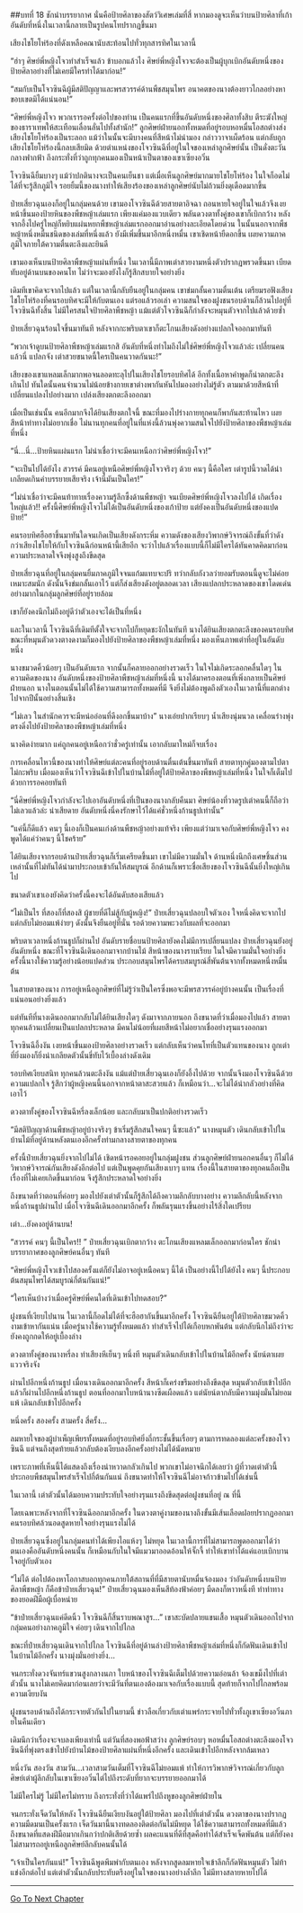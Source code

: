 ##บทที่ 18 ชักนำบรรยากาศ
นั่นคือป้ายศิลาของสัตว์วิเศษเล่มที่สี่ หากมองดูจะเห็นว่าบนป้ายศิลาที่เก้า อันดับที่หนึ่งในเวลานี้กลายเป็นรูปคนโทปรากฏขึ้นมา

เสียงไชโยโห่ร้องที่ดังเหลือคณานับสะท้อนไปทั่วทุกสารทิศในเวลานี้

“ฮ่าๆ ศิษย์พี่หญิงโจวทำสำเร็จแล้ว ข้าบอกแล้วไง ศิษย์พี่หญิงโจวจะต้องเป็นผู้บุกเบิกอันดับหนึ่งของป้ายศิลาอย่างที่ไม่เคยมีใครทำได้มาก่อน!”

“สมกับเป็นโจวซินฉีผู้มีสติปัญญาและพรสวรรค์ด้านพืชสมุนไพร อนาคตของนางต้องยาวไกลอย่างหาขอบเขตมิได้แน่นอน!”

“ศิษย์พี่หญิงโจว พวกเรารอครั้งต่อไปของท่าน เป็นคนแรกที่ขึ้นอันดับหนึ่งของศิลาทั้งสิบ ตีระฆังใหญ่ของธาราเทพให้สะเทือนเลื่อนลั่นไปทั้งสำนัก!” ลูกศิษย์ฝ่ายนอกทั้งหมดที่อยู่รอบหอหมื่นโอสถต่างส่งเสียงไชโยโห่ร้องเป็นระลอก แม้ว่าในนั้นจะมีบางคนที่สีหน้าไม่น่ามอง กล่าววาจาเผ็ดร้อน แต่กลับถูกเสียงไชโยโห่ร้องนี้กลบเสียมิด ด้วยตำแหน่งของโจวซินฉีที่อยู่ในใจของเหล่าลูกศิษย์นั้น เป็นดั่งตะวันกลางฟากฟ้า ถึงกระทั่งที่ว่าถูกทุกคนมองเป็นหน้าเป็นตาของเขาเซียงอวิ๋น

โจวซินฉียิ้มบางๆ แม้ว่าปกตินางจะเป็นคนเย็นชา แต่เมื่อเห็นลูกศิษย์มากมายไชโยโห่ร้อง ในใจก็อดไม่ได้ที่จะรู้สึกภูมิใจ รอยยิ้มนี้ของนางทำให้เสียงร้องของเหล่าลูกศิษย์นับไม่ถ้วนยิ่งดุเดือดมากขึ้น

ป๋ายเสี่ยวฉุนเองก็อยู่ในกลุ่มคนด้วย เขามองโจวซินฉีด้วยสายตาอิจฉา ถอนหายใจอยู่ในใจแล้วจึงเงยหน้าขึ้นมองป้ายหินของพืชหญ้าเล่มแรก เพียงแค่มองแวบเดียว พลันดวงตาทั้งคู่ของเขาก็เบิกกว้าง หลังจากอึ้งไปครู่ใหญ่ก็หยิบแผ่นหยกพืชหญ้าเล่มแรกออกมาอ่านอย่างละเอียดโดยด่วน ในนั้นนอกจากพืชหญ้าหนึ่งหมื่นชนิดของเล่มที่หนึ่งแล้ว ยังมีเพิ่มขึ้นมาอีกหนึ่งหมื่น เขาเชิดหน้ายืดอกขึ้น เผยความภาคภูมิใจภายใต้ความตื่นตะลึงและยินดี

เขามองเห็นบนป้ายศิลาพืชหญ้าแผ่นที่หนึ่ง ในเวลานี้มีภาพเต่าสวยงามหนึ่งตัวปรากฏพรวดขึ้นมา เบียดทับอยู่ด้านบนของคนโท ไม่ว่าจะมองยังไงก็รู้สึกสบายใจอย่างยิ่ง

เดิมทีเขาคิดจะจากไปแล้ว แต่ในเวลานี้กลับยืนอยู่ในกลุ่มคน เขาข่มกลั้นความตื่นเต้น เตรียมรอฟังเสียงไชโยโห่ร้องที่คนรอบทิศจะมีให้กับตนเอง แต่รอแล้วรอเล่า ความสนใจของฝูงชนรอบด้านก็ล้วนไปอยู่ที่โจวซินฉีทั้งสิ้น ไม่มีใครสนใจป้ายศิลาพืชหญ้า แม้แต่ตัวโจวซินฉีก็กำลังจะหมุนตัวจากไปแล้วด้วยซ้ำ

ป๋ายเสี่ยวฉุนร้อนใจขึ้นมาทันที หลังจากกะพริบตาเขาก็ตะโกนเสียงดังอย่างแปลกใจออกมาทันที

“พวกเจ้าดูบนป้ายศิลาพืชหญ้าเล่มแรกสิ อันดับที่หนึ่งทำไมถึงไม่ใช่ศิษย์พี่หญิงโจวแล้วล่ะ เปลี่ยนคนแล้วนี่ แปลกจัง เต่าสวยขนาดนี้ใครเป็นคนวาดกันนะ!”

เสียงของเขาแหลมเล็กมากพอจนลอดทะลุไปในเสียงไชโยรอบทิศได้ อีกทั้งเนื้อหาคำพูดก็น่าตกตะลึงเกินไป ทันใดนั้นคนจำนวนไม่น้อยข้างกายเขาต่างพากันหันไปมองอย่างไม่รู้ตัว ตามมาด้วยสีหน้าที่เปลี่ยนแปลงไปอย่างมาก เปล่งเสียงตกตะลึงออกมา

เมื่อเป็นเช่นนั้น คนอีกมากจึงได้ยินเสียงตกใจนี้ ขณะที่มองไปร่างกายทุกคนก็พากันสะท้านไหว เผยสีหน้าท่าทางไม่อยากเชื่อ ไม่นานทุกคนที่อยู่ในที่แห่งนี้ล้วนพุ่งความสนใจไปยังป้ายศิลาของพืชหญ้าเล่มที่หนึ่ง

“นี่...นี่...ป้ายหินแผ่นแรก ไม่น่าเชื่อว่าจะมีคนเหนือกว่าศิษย์พี่หญิงโจว!”

“จะเป็นไปได้ยังไง สวรรค์ มีคนอยู่เหนือศิษย์พี่หญิงโจวจริงๆ ด้วย คนๆ นี้คือใคร เต่ารูปนี้วาดได้น่าเกลียดเกินคำบรรยายเสียจริง เจ้านี่มันเป็นใคร!”

“ไม่น่าเชื่อว่าจะมีคนท้าทายเรื่องความรู้ลึกซึ้งด้านพืชหญ้า จนเบียดศิษย์พี่หญิงโจวลงไปได้ เกิดเรื่องใหญ่แล้ว!! ครั้งนี้ศิษย์พี่หญิงโจวไม่ได้เป็นอันดับหนึ่งของเก้าป้าย แต่ยังคงเป็นอันดับหนึ่งของแปดป้าย!”

คนรอบทิศฮือฮาขึ้นมาทันใดจนเกิดเป็นเสียงดังกระหึ่ม ความดังของเสียงวิพากษ์วิจารณ์ถึงขั้นที่ว่าดังกว่าเสียงไชโยให้กับโจวซินฉีก่อนหน้านี้เสียอีก จะว่าไปแล้วเรื่องแบบนี้ก็ไม่มีใครได้ทันคาดคิดมาก่อน ความประหลาดใจจึงพุ่งสูงถึงขีดสุด

ป๋ายเสี่ยวฉุนที่อยู่ในกลุ่มคนยิ้มภาคภูมิใจจนแก้มแทบจะปริ ทว่ากลับกังวลว่ายอมรับตอนนี้ดูจะไม่ค่อยเหมาะสมนัก ดังนั้นจึงข่มกลั้นเอาไว้ แต่ก็ส่งเสียงดังอยู่ตลอดเวลา เสียงแปลกประหลาดของเขาโดดเด่นอย่างมากในกลุ่มลูกศิษย์ที่อยู่รายล้อม

เขาก็ยังคงนึกไม่ถึงอยู่ดีว่าตัวเองจะได้เป็นที่หนึ่ง

และในเวลานี้ โจวซินฉีที่เดิมทีตั้งใจจะจากไปก็หยุดชะงักในทันที นางได้ยินเสียงตกตะลึงของคนรอบทิศ ขณะที่หมุนตัวดวงตางดงามก็มองไปยังป้ายศิลาของพืชหญ้าเล่มที่หนึ่ง มองเห็นภาพเต่าที่อยู่ในอันดับหนึ่ง

นางขมวดคิ้วน้อยๆ เป็นอันดับแรก จากนั้นก็คลายออกอย่างรวดเร็ว ในใจไม่เกิดระลอกคลื่นใดๆ ในความคิดของนาง อันดับหนึ่งของป้ายศิลาพืชหญ้าเล่มที่หนึ่งนี้ นางได้มาครองตอนที่เพิ่งกลายเป็นศิษย์ฝ่ายนอก นางในตอนนั้นไม่ได้ใช้ความสามารถทั้งหมดที่มี จึงยิ่งไม่ต้องพูดถึงตัวเองในเวลานี้ที่แตกต่างไปจากปีนั้นอย่างสิ้นเชิง

“ไม่เลว ในสำนักควรจะมีหน่ออ่อนที่ดีงอกขึ้นมาบ้าง” นางเอ่ยปากเรียบๆ น้ำเสียงนุ่มนวล เคลื่อนร่างพุ่งตรงดิ่งไปยังป้ายศิลาของพืชหญ้าเล่มที่หนึ่ง

นางคิดง่ายมาก แค่ถูกคนอยู่เหนือกว่าชั่วครู่เท่านั้น เอากลับมาใหม่ก็จบเรื่อง

การเคลื่อนไหวนี้ของนางทำให้ศิษย์แต่ละคนที่อยู่รอบด้านตื่นเต้นขึ้นมาทันที สายตาทุกคู่มองตามไปตาไม่กะพริบ เมื่อมองเห็นว่าโจวซินฉีเข้าไปในบ้านไม้ที่อยู่ใต้ป้ายศิลาของพืชหญ้าเล่มที่หนึ่ง ในใจก็เต็มไปด้วยการรอคอยทันที

“นี่ศิษย์พี่หญิงโจวกำลังจะไปเอาอันดับหนึ่งที่เป็นของนางกลับคืนมา ศิษย์น้องที่วาดรูปเต่าคนนี้ก็ถือว่าไม่เลวแล้วล่ะ น่าเสียดาย อันดับหนึ่งนี่คงรักษาไว้ได้แค่ชั่วหนึ่งก้านธูปเท่านั้น”

“แค่นี้ก็ดีแล้ว คนๆ นี้เองก็เป็นคนเก่งด้านพืชหญ้าอย่างแท้จริง เพียงแต่ว่ามาเจอกับศิษย์พี่หญิงโจว คงพูดได้แค่ว่าคนๆ นี้โชคร้าย”

ได้ยินเสียงจากรอบด้านป๋ายเสี่ยวฉุนก็เริ่มเครียดขึ้นมา เขาไม่มีความมั่นใจ ด้านหนึ่งนึกถึงเศษชิ้นส่วนเหล่านั้นที่ไม่ทันได้นำมาประกอบเข้ากันให้สมบูรณ์ อีกด้านก็เพราะชื่อเสียงของโจวซินฉีนั้นยิ่งใหญ่เกินไป

ขนาดตัวเขาเองยังคิดว่าครั้งนี้คงจะได้อันดับสองเสียแล้ว

“ไม่เป็นไร ที่สองก็ที่สองสิ ผู้ชายที่ดีไม่สู้กับผู้หญิง!” ป๋ายเสี่ยวฉุนปลอบใจตัวเอง ใจหนึ่งคิดจะจากไป แต่กลับไม่ยอมแพ้ง่ายๆ ดังนั้นจึงยืนอยู่ที่นั่น รอด้วยความพะวงกับผลที่จะออกมา

พริบตาเวลาหนึ่งก้านธูปก็ผ่านไป อันดับรายชื่อบนป้ายศิลายังคงไม่มีการเปลี่ยนแปลง ป๋ายเสี่ยวฉุนยังอยู่อันดับหนึ่ง ขณะที่โจวซินฉีเดินออกมาจากบ้านไม้ สีหน้าของนางราบเรียบ ในใจมีความมั่นใจอย่างยิ่ง ครั้งนี้นางใช้ความรู้อย่างน้อยแปดส่วน ประกอบสมุนไพรได้ครบสมบูรณ์สี่พันต้นจากทั้งหมดหนึ่งหมื่นต้น

ในสายตาของนาง การอยู่เหนือลูกศิษย์ที่ไม่รู้ว่าเป็นใครซึ่งพอจะมีพรสวรรค์อยู่บ้างคนนั้น เป็นเรื่องที่แน่นอนอย่างยิ่งแล้ว

แต่ทันทีที่นางเดินออกมากลับไม่ได้ยินเสียงใดๆ ดังมาจากภายนอก ถึงขนาดที่ว่าเมื่อมองไปแล้ว สายตาทุกคนล้วนเปลี่ยนเป็นแปลกประหลาด มีคนไม่น้อยที่เผยสีหน้าไม่อยากเชื่ออย่างรุนแรงออกมา

โจวซินฉีอึ้งงัน เงยหน้าขึ้นมองป้ายศิลาอย่างรวดเร็ว แต่กลับเห็นว่าคนโทที่เป็นตัวแทนของนาง ถูกเต่าที่ยิ่งมองก็ยิ่งน่าเกลียดตัวนั้นขี่ทับไว้เบื้องล่างดังเดิม

รอบทิศเงียบสนิท ทุกคนล้วนตะลึงงัน แม้แต่ป๋ายเสี่ยวฉุนเองก็ยังอึ้งไปด้วย จากนั้นจึงมองโจวซินฉีด้วยความแปลกใจ รู้สึกว่าผู้หญิงคนนี้นอกจากหน้าตาสะสวยแล้ว ก็เหมือนว่า...จะไม่ได้น่ากลัวอย่างที่คิดเอาไว้

ดวงตาทั้งคู่ของโจวซินฉีหรี่ลงเล็กน้อย และกลับมาเป็นปกติอย่างรวดเร็ว

“มีสติปัญญาด้านพืชหญ้าอยู่บ้างจริงๆ ข้าเริ่มรู้สึกสนใจคนๆ นี้ซะแล้ว” นางหมุนตัว เดินกลับเข้าไปในบ้านไม้ที่อยู่ด้านหลังตนเองอีกครั้งท่ามกลางสายตาของทุกคน

ครั้งนี้ป๋ายเสี่ยวฉุนยิ่งจากไปไม่ได้ เชิดหน้ารอคอยอยู่ในกลุ่มฝูงชน ส่วนลูกศิษย์ฝ่ายนอกคนอื่นๆ ก็ไม่ได้วิพากษ์วิจารณ์กันเสียงดังอีกต่อไป แต่เป็นพูดคุยกันเสียงเบาๆ แทน เรื่องนี้ในสายตาของทุกคนถือเป็นเรื่องที่ไม่เคยเกิดขึ้นมาก่อน จึงรู้สึกประหลาดใจอย่างยิ่ง

ถึงขนาดที่ว่าตอนที่ค่อยๆ มองไปยังเต่าตัวนั้นก็รู้สึกได้ถึงความลึกลับบางอย่าง ความลึกลับนี้หลังจากหนึ่งก้านธูปผ่านไป เมื่อโจวซินฉีเดินออกมาอีกครั้ง ก็พลันรุนแรงขึ้นอย่างไร้สิ่งใดเปรียบ

เต่า...ยังคงอยู่ด้านบน!

“สวรรค์ คนๆ นี้เป็นใคร!! ” ป๋ายเสี่ยวฉุนเบิกตากว้าง ตะโกนเสียงแหลมเล็กออกมาก่อนใคร ชักนำบรรยากาศของลูกศิษย์คนอื่นๆ ทันที

“ศิษย์พี่หญิงโจวเข้าไปสองครั้งแต่ก็ยังไม่อาจอยู่เหนือคนๆ นี้ได้ เป็นอย่างนี้ไปได้ยังไง คนๆ นี้ประกอบต้นสมุนไพรได้สมบูรณ์กี่ต้นกันแน่!”

“ใครเห็นบ้างว่าเมื่อครู่ศิษย์พี่คนใดที่เดินเข้าไปทดสอบ?”

ฝูงชนที่เงียบไปนาน ในเวลานี้ก็อดไม่ได้ที่จะฮือฮากันขึ้นมาอีกครั้ง โจวซินฉียืนอยู่ใต้ป้ายศิลาขมวดคิ้วงามเข้าหากันแน่น เมื่อครู่นางใช้ความรู้ทั้งหมดแล้ว ทำสำเร็จไปได้เกือบหกพันต้น แต่กลับนึกไม่ถึงว่าจะยังคงถูกกดให้อยู่เบื้องล่าง

ดวงตาทั้งคู่ของนางหรี่ลง ทำเสียงหึเย็นๆ หนึ่งที หมุนตัวเดินกลับเข้าไปในบ้านไม้อีกครั้ง นัยน์ตาเผยแววจริงจัง

ผ่านไปอีกหนึ่งก้านธูป เมื่อนางเดินออกมาอีกครั้ง สีหน้าก็เคร่งขรึมอย่างถึงขีดสุด หมุนตัวกลับเข้าไปอีก แล้วก็ผ่านไปอีกหนึ่งก้านธูป ตอนที่ออกมาใบหน้านางซีดเผือดแล้ว แต่นัยน์ตากลับมีความมุ่งมั่นไม่ยอมแพ้ เดินกลับเข้าไปอีกครั้ง

หนึ่งครั้ง สองครั้ง สามครั้ง สี่ครั้ง...

ลมหายใจของผู้บำเพ็ญเพียรทั้งหมดที่อยู่รอบทิศยิ่งถี่กระชั้นขึ้นเรื่อยๆ ตามการทดลองแต่ละครั้งของโจวซินฉี แต่จนถึงสุดท้ายแล้วกลับต้องเงียบลงอีกครั้งอย่างไม่ได้นัดหมาย

เพราะภาพที่เห็นนี้ได้แสดงถึงเรื่องน่าหวาดกลัวเกินไป พวกเขาไม่อาจนึกได้เลยว่า ผู้ที่วาดเต่าตัวนี้ประกอบพืชสมุนไพรสำเร็จไปกี่ต้นกันแน่ ถึงขนาดทำให้โจวซินฉีไม่อาจก้าวข้ามไปได้เช่นนี้

ในเวลานี้ เต่าตัวนั้นได้มอบความประทับใจอย่างรุนแรงถึงขีดสุดต่อฝูงชนที่อยู่ ณ ที่นี้

โดยเฉพาะหลังจากที่โจวซินฉีออกมาอีกครั้ง ในดวงตาคู่งามของนางถึงขั้นมีเส้นเลือดฝอยปรากฏออกมา คนรอบทิศล้วนอดสูดหายใจอย่างรุนแรงไม่ได้

ป๋ายเสี่ยวฉุนซึ่งอยู่ในกลุ่มคนทำได้เพียงไอแห้งๆ ไม่หยุด ในเวลานี้การที่ไม่สามารถพูดออกมาได้ว่าตนเองคืออันดับหนึ่งคนนั้น ก็เหมือนกับในใจมีแมวมาออดอ้อนให้จั๊กจี้ ทำให้เขาทำได้แค่แอบเบิกบานใจอยู่กับตัวเอง

“ไม่ได้ ต่อไปต้องหาโอกาสบอกทุกคนภายใต้สถานที่ที่มีสายตานับหมื่นจ้องมอง ว่าอันดับหนึ่งบนป้ายศิลาพืชหญ้า ก็คือข้าป๋ายเสี่ยวฉุน!” ป๋ายเสี่ยวฉุนมองเห็นสีท้องฟ้าค่อยๆ มืดลงก็หาวหนึ่งที ทำท่าทางของยอดฝีมือผู้เบื่อหน่าย

“ข้าป๋ายเสี่ยวฉุนแค่ดีดนิ้ว โจวซินฉีก็สิ้นราบพณาสูร...” เขาสะบัดปลายแขนเสื้อ หมุนตัวเดินออกไปจากกลุ่มคนอย่างภาคภูมิใจ ค่อยๆ เดินจากไปไกล

ขณะที่ป๋ายเสี่ยวฉุนเดินจากไปไกล โจวซินฉีที่อยู่ด้านล่างป้ายศิลาพืชหญ้าเล่มที่หนึ่งก็กัดฟันเดินเข้าไปในบ้านไม้อีกครั้ง นางมุ่งมั่นอย่างยิ่ง...

จนกระทั่งดวงจันทร์แขวนสูงกลางนภา ใบหน้าของโจวซินฉีเต็มไปด้วยความอ่อนล้า จ้องเขม็งไปที่เต่าตัวนั้น นางไม่เคยคิดมาก่อนเลยว่าจะมีวันที่ตนเองต้องมาเจอกับเรื่องแบบนี้ สุดท้ายก็จากไปไกลพร้อมความเงียบงัน

ฝูงชนรอบด้านถึงได้กระจายตัวกันไปในยามนี้ ข่าวลือเกี่ยวกับเต่าแพร่กระจายไปทั่วทั้งภูเขาเซียงอวิ๋นภายในคืนเดียว

เดิมนึกว่าเรื่องจะจบลงเพียงเท่านี้ แต่วันที่สองพอฟ้าสว่าง ลูกศิษย์รอบๆ หอหมื่นโอสถต่างตะลึงมองโจวซินฉีที่พุ่งตรงเข้าไปยังบ้านไม้ของป้ายศิลาแผ่นที่หนึ่งอีกครั้ง และเดินเข้าไปอีกหลังจากล้มเหลว

หนึ่งวัน สองวัน สามวัน...เวลาสามวันเต็มที่โจวซินฉีไม่ยอมแพ้ ทำให้การวิพากษ์วิจารณ์เกี่ยวกับลูกศิษย์เต่าผู้ลึกลับในเขาเซียงอวิ๋นไต่ไปถึงระดับที่ยากจะบรรยายออกมาได้

ไม่มีใครไม่รู้ ไม่มีใครไม่ทราบ ถึงกระทั่งที่ว่าได้แพร่ไปถึงหูของลูกศิษย์ฝ่ายใน

จนกระทั่งเจ็ดวันให้หลัง โจวซินฉียืนเงียบงันอยู่ใต้ป้ายศิลา มองไปที่เต่าตัวนั้น ดวงตาของนางปรากฏความมืดมนเป็นครั้งแรก เจ็ดวันมานี้นางทดลองติดต่อกันไม่มีหยุด ได้ใช้ความสามารถทั้งหมดที่มีแล้ว ถึงขนาดที่แสดงฝีมือมากเกินกว่าปกติเสียด้วยซ้ำ ผลคะแนนที่ดีที่สุดคือทำได้สำเร็จเจ็ดพันต้น แต่ก็ยังคงไม่สามารถอยู่เหนือลูกศิษย์ลึกลับคนนั้นได้

“เจ้าเป็นใครกันแน่!” โจวซินฉีพูดพึมพำกับตนเอง หลังจากสูดลมหายใจเข้าลึกก็กัดฟันหมุนตัว ไม่ท้าแข่งอีกต่อไป แต่เต่าตัวนั้นกลับประทับตรึงอยู่ในใจของนางอย่างล้ำลึก ไม่มีทางสลายหายไปได้

----------



[Go To Next Chapter]( ./19.md)